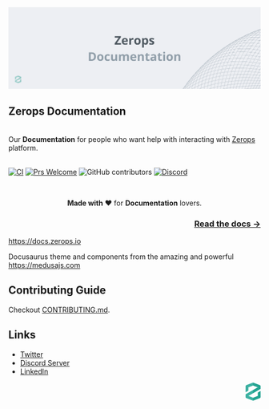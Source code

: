 ![Docs cover](https://github.com/zeropsio/recipe-shared-assets/blob/main/covers/svg/cover-docs.svg)

<h2>Zerops Documentation</h2>
  <br/>
Our <b>Documentation</b> for people who want help with interacting with <a href="https://zerops.io/" target="_blank">Zerops</a> platform.

<br/>
<br />

[![CI](https://github.com/zeropsio/docs/actions/workflows/build.yml/badge.svg)](https://github.com/zeropsio/docs/actions/workflows/build.yml)
[![Prs Welcome](https://img.shields.io/badge/PRs_are-Welcome-8F9DA8)](https://github.com/zeropsio/docs/blob/CONTRIBUTING.md)
![GitHub contributors](https://img.shields.io/github/contributors/zeropsio/docs?labelColor=fff&color=8F9DA8)
[![Discord](https://img.shields.io/discord/735781031147208777?color=8F9DA8)](https://discord.gg/xxzmJSDKPT)

<br/>

<p align="center">
<b>Made with</b> ❤️ for <b>Documentation</b> lovers.
<br/>
</p>

<h3 align="end">
<a href="https://docs.zerops.io/" target="_blank">Read the docs →</a>
<br/>
</h3>


https://docs.zerops.io


Docusaurus theme and components from the amazing and powerful https://medusajs.com

## Contributing Guide

Checkout [CONTRIBUTING.md](https://github.com/zeropsio/docs/blob/main/CONTRIBUTING.md).


## Links

- [Twitter](https://x.com/zeropsio)
- [Discord Server](https://discord.gg/xxzmJSDKPT)
- [LinkedIn](https://www.linkedin.com/company/zerops)


<p align="end"><img height="36" src="https://github.com/zeropsio/recipe-shared-assets/blob/main/logos/zerops-green.svg" ></p>
